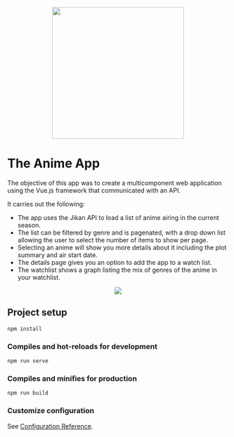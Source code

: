 <p align="center">
<image width="300px" height="300px" src="https://github.com/ashmanq/anime_list/blob/master/public/animelogo.svg">
  </p>


# The Anime App

The objective of this app was to create a multicomponent web application using the Vue.js framework that communicated with an API.

It carries out the following:

* The app uses the Jikan API to load a list of anime airing in the current season. 
* The list can be filtered by genre and is pagenated, with a drop down list allowing the user to select the number of items to show per page. 
* Selecting an anime will show you more details about it including the plot summary and air start date. 
* The details page gives you an option to add the app to a watch list. 
* The watchlist shows a graph listing the mix of genres of the anime in your watchlist.

<p align="center">
<image src="https://github.com/ashmanq/anime_list/blob/master/screenshots/animeApp.png">
  </p>

## Project setup
```
npm install
```

### Compiles and hot-reloads for development
```
npm run serve
```

### Compiles and minifies for production
```
npm run build
```

### Customize configuration
See [Configuration Reference](https://cli.vuejs.org/config/).

